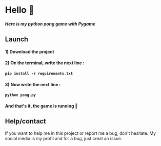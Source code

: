 # Hello 👋

##### Here is my python pong game with Pygame

## Launch

#### 1) Download the project

#### 2) On the terminal, write the next line :
#### `pip install -r requirements.txt`

#### 3) Now write the next line :
#### `python pong.py`

#### And that's it, the game is running 🎉

## Help/contact
If you want to help me in this project or report me a bug, don't hesitate.
My social media is my profil and for a bug, just creat an issue.
